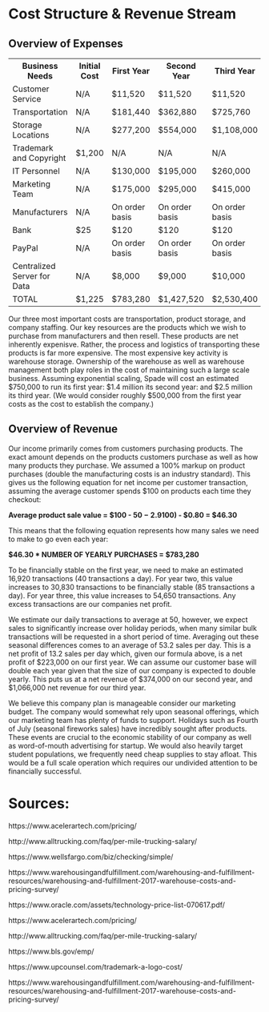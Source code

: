 # Cost Structure & Revenue Stream
## Overview of Expenses
<table>
  <tr>
    <th> Business Needs </th>
    <th> Initial Cost </th>
    <th> First Year </th>
    <th> Second Year </th>
    <th> Third Year </th>
  </tr>
  
  <tr>
    <td> Customer Service </td>
    <td> N/A </td>
    <td> $11,520 </td>
    <td> $11,520 </td>
    <td> $11,520 </td>
  </tr>
  
  <tr>
    <td> Transportation </td>
    <td> N/A </td>
    <td> $181,440 </td>
    <td> $362,880 </td>
    <td> $725,760 </td>
  </tr>
  
  <tr>
    <td> Storage Locations </td>
    <td> N/A </td>
    <td> $277,200 </td>
    <td> $554,000 </td>
    <td> $1,108,000 </td>
  </tr>
  
  <tr>
    <td> Trademark and Copyright </td>
    <td> $1,200 </td>
    <td> N/A </td>
    <td> N/A </td>
    <td> N/A </td>
  </tr>
  
  <tr>
    <td> IT Personnel </td>
    <td> N/A </td>
    <td> $130,000 </td>
    <td> $195,000 </td>
    <td> $260,000 </td>
  </tr>
  
  <tr>
    <td> Marketing Team </td>
    <td> N/A </td>
    <td> $175,000 </td>
    <td> $295,000 </td>
    <td> $415,000 </td>
  </tr>
  
  <tr>
    <td> Manufacturers </td>
    <td> N/A </td>
    <td> On order basis </td>
    <td> On order basis </td>
    <td> On order basis </td>
  </tr>
  
  <tr>
    <td> Bank </td>
    <td> $25 </td>
    <td> $120 </td>
    <td> $120 </td>
    <td> $120 </td>
  </tr>
  
  <tr>
    <td> PayPal </td>
    <td> N/A </td>
    <td> On order basis </td>
    <td> On order basis </td>
    <td> On order basis </td>
  </tr>
  
  <tr>
    <td> Centralized Server for Data </td>
    <td> N/A </td>
    <td> $8,000 </td>
    <td> $9,000 </td>
    <td> $10,000 </td>
  </tr>
  
  <tr>
    <td> TOTAL </td>
    <td> $1,225 </td>
    <td> $783,280 </td>
    <td> $1,427,520 </td>
    <td> $2,530,400 </td>
  </tr>
  
</table>

Our three most important costs are transportation, product storage, and company staffing. Our key resources are the products which we wish to purchase from manufacturers and then resell. These products are net inherently expenisve. Rather, the process and logistics of transporting these products is far more expensive. The most expensive key activity is warehouse storage. Ownership of the warehouse as well as warehouse management both play roles in the cost of maintaining such a large scale business. Assuming exponential scaling, Spade will cost an estimated $750,000 to run its first year: $1.4 million its second year: and $2.5 million its third year. (We would consider roughly $500,000 from the first year costs as the cost to establish the company.)

## Overview of Revenue
Our income primarily comes from customers purchasing products. The exact amount depends on the products customers purchase as well as how many products they purchase. 
We assumed a 100% markup on product purchases (double the manufacturing costs is an industry standard). This gives us the following equation for net income per customer transaction, assuming the average customer spends $100 on products each time they checkout:

<b>Average product sale value = $100 - $50 - 2.9%($100) - $0.80 = $46.30</b>

This means that the following equation represents how many sales we need to make to go even each year:

<b>$46.30 * NUMBER OF YEARLY PURCHASES = $783,280</b>

To be financially stable on the first year, we need to make an estimated 16,920 transactions (40 transactions a day).
For year two, this value increases to 30,830 transactions to be financially stable (85 transactions a day).
For year three, this value increases to 54,650 transactions.
Any excess transactions are our companies net profit.

We estimate our daily transactions to average at 50, however, we expect sales to significantly increase over holiday periods, when many similar bulk transactions will be requested in a short period of time. Averaging out these seasonal differences comes to an average of 53.2 sales per day. This is a net profit of 13.2 sales per day which, given our formula above, is a net profit of $223,000 on our first year. We can assume our customer base will double each year given that the size of our company is expected to double yearly. This puts us at a net revenue of $374,000 on our second year, and $1,066,000 net revenue for our third year.

We believe this company plan is manageable consider our marketing budget. The company would somewhat rely upon seasonal offerings, which our marketing team has plenty of funds to support. Holidays such as Fourth of July (seasonal fireworks sales) have incredibly sought after products. These events are crucial to the economic stability of our company as well as word-of-mouth advertising for startup. We would also heavily target student populations, we frequently need cheap supplies to stay afloat. This would be a full scale operation which requires our undivided attention to be financially successful.


<h1> Sources: </h1>
<p>https://www.acelerartech.com/pricing/</p>
<p>http://www.alltrucking.com/faq/per-mile-trucking-salary/</p>
<p>https://www.wellsfargo.com/biz/checking/simple/</p>
<p>https://www.warehousingandfulfillment.com/warehousing-and-fulfillment-resources/warehousing-and-fulfillment-2017-warehouse-costs-and-pricing-survey/</p>
<p>https://www.oracle.com/assets/technology-price-list-070617.pdf/</p>
<p>https://www.acelerartech.com/pricing/</p>
<p>http://www.alltrucking.com/faq/per-mile-trucking-salary/</p>
<p>https://www.bls.gov/emp/</p>
<p>https://www.upcounsel.com/trademark-a-logo-cost/</p>
<p>https://www.warehousingandfulfillment.com/warehousing-and-fulfillment-resources/warehousing-and-fulfillment-2017-warehouse-costs-and-pricing-survey/</p>
